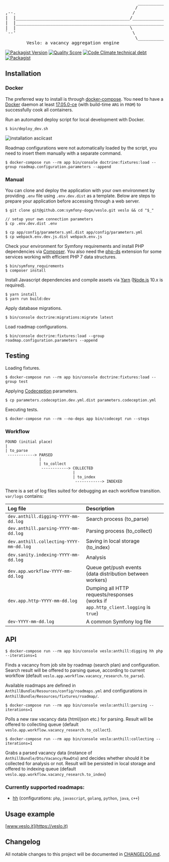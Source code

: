 <pre>
                                                  ________________________  
                                                 /                        \ 
,--.                                            /                          |
|  |___________________________________________/_____________________      |
|  |_________________________________________________________________)     |
|  |                                           \                           |
`--'                                            \                          |
                                                 \________________________/ 
        Veslo: a vacancy aggregation engine
</pre>

[![Packagist Version](https://img.shields.io/packagist/v/symfony-doge/veslo.svg)](https://packagist.org/packages/symfony-doge/veslo)
[![Quality Score](https://img.shields.io/scrutinizer/g/symfony-doge/veslo.svg)](https://scrutinizer-ci.com/g/symfony-doge/veslo)
[![Code Climate technical debt](https://img.shields.io/codeclimate/tech-debt/symfony-doge/veslo.svg)](https://codeclimate.com/github/symfony-doge/veslo)
[![Packagist](https://img.shields.io/packagist/l/symfony-doge/veslo.svg?color=blue)](https://github.com/symfony-doge/veslo/blob/master/LICENSE)

## Installation

### Docker

The preferred way to install is through [docker-compose](https://docs.docker.com/compose).
You need to have a [Docker](https://docs.docker.com/install) daemon at least [17.05.0-ce](https://docs.docker.com/engine/release-notes/#17050-ce)
(with build-time `ARG` in `FROM`) to successfully cook all containers.

Run an automated deploy script for local development with Docker.

```
$ bin/deploy_dev.sh
```

![installation asciicast](https://github.com/symfony-doge/veslo/blob/master/.github/images/installation.gif)

Roadmap configurations were not automatically loaded by the script,
you need to insert them manually with a separate command.

```
$ docker-compose run --rm app bin/console doctrine:fixtures:load --group roadmap.configuration.parameters --append
```

### Manual

You can clone and deploy the application with your own environment
by providing `.env` file using `.env.dev.dist` as a template.
Below are steps to prepare your application before accessing through a web server.

```
$ git clone git@github.com:symfony-doge/veslo.git veslo && cd "$_"

// setup your own connection parameters
$ cp .env.dev.dist .env

$ cp app/config/parameters.yml.dist app/config/parameters.yml
$ cp webpack.env.dev.js.dist webpack.env.js
```

Check your environment for Symfony requirements
and install PHP dependencies via [Composer](https://getcomposer.org/download).
You also need the [php-ds](https://github.com/php-ds/ext-ds) extension
for some services working with efficient PHP 7 data structures.

```
$ bin/symfony_requirements
$ composer install
```

Install Javascript dependencies and compile assets via [Yarn](https://yarnpkg.com/lang/en/docs/install)
([Node.js](https://nodejs.org/en/download) 10.x is required).

```
$ yarn install
$ yarn run build:dev
```

Apply database migrations.

```
$ bin/console doctrine:migrations:migrate latest
```

Load roadmap configurations.

```
$ bin/console doctrine:fixtures:load --group roadmap.configuration.parameters --append
```

## Testing

Loading fixtures.

```
$ docker-compose run --rm app bin/console doctrine:fixtures:load --group test
```

Applying [Codeception](https://codeception.com/docs/reference/Commands) parameters.

```
$ cp parameters.codeception.dev.yml.dist parameters.codeception.yml
```

Executing tests.

```
$ docker-compose run --rm --no-deps app bin/codecept run --steps
```

### Workflow

```
FOUND (initial place)
|
| to_parse
 ------------> PARSED
               |
               | to_collect
                ------------> COLLECTED
                              |
                              | to_index
                               ------------> INDEXED
```

There is a set of log files suited for debugging an each workflow transition.
`var/logs` contains:

| Log file | Description |
| :--- | :--- |
| `dev.anthill.digging-YYYY-mm-dd.log` | Search process (to_parse) |
| `dev.anthill.parsing-YYYY-mm-dd.log` | Parsing process (to_collect) |
| `dev.anthill.collecting-YYYY-mm-dd.log` | Saving in local storage (to_index) |  
| `dev.sanity.indexing-YYYY-mm-dd.log` | Analysis |
| `dev.app.workflow-YYYY-mm-dd.log` | Queue get/push events<br /> (data distribution between workers) |  
| `dev.app.http-YYYY-mm-dd.log` | Dumping all HTTP requests/responses<br /> (works if `app.http_client.logging` is `true`) |
| `dev-YYYY-mm-dd.log` | A common Symfony log file |

## API

```
$ docker-compose run --rm app bin/console veslo:anthill:digging hh php --iterations=1
```

Finds a vacancy from job site by roadmap (search plan) and configuration.
Search result will be offered to parsing queue,
according to current workflow (default `veslo.app.workflow.vacancy_research.to_parse`).

Available roadmaps are defined in `AnthillBundle/Resources/config/roadmaps.yml`
and configurations in `AnthillBundle/Resources/fixtures/roadmap/`.

```
$ docker-compose run --rm app bin/console veslo:anthill:parsing --iterations=1
```

Polls a new raw vacancy data (html/json etc.) for parsing.
Result will be offered to collecting queue
(default `veslo.app.workflow.vacancy_research.to_collect`).

```
$ docker-compose run --rm app bin/console veslo:anthill:collecting --iterations=1
```

Grabs a parsed vacancy data (instance of `AnthillBundle/Dto/Vacancy/RawDto`) 
and decides whether should it be collected for analysis or not.
Result will be persisted in local storage and offered to indexing queue
(default `veslo.app.workflow.vacancy_research.to_index`)

### Currently supported roadmaps:

* [hh](https://hh.ru) (configurations: `php`, `javascript`, `golang`, `python`, `java`, `c++`)

## Usage example

[www.veslo.it](https://veslo.it)

## Changelog
All notable changes to this project will be documented in [CHANGELOG.md](CHANGELOG.md).